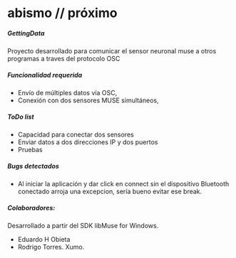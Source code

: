 # abismo // próximo

##### GettingData 
Proyecto desarrollado para comunicar el sensor neuronal muse a otros programas a traves del protocolo OSC

##### Funcionalidad requerida
- Envío de múltiples datos vía OSC,
- Conexión con dos sensores MUSE simultáneos, 

##### ToDo list
* Capacidad para conectar dos sensores
* Enviar datos a dos direcciones IP y dos puertos
* Pruebas

##### Bugs detectados
* Al iniciar la aplicación y dar click en connect sin el dispositivo Bluetooth conectado arroja una excepcion, sería bueno evitar ese break.

##### Colaboradores:
Desarrollado a partir del SDK libMuse for Windows.
* Eduardo H Obieta
* Rodrigo Torres. Xumo.
